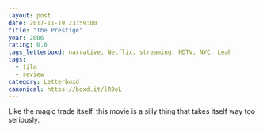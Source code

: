 ```yaml
---
layout: post 
date: 2017-11-19 23:59:00
title: "The Prestige"
year: 2006
rating: 0.6
tags_letterboxd: narrative, Netflix, streaming, HDTV, NYC, Leah
tags:
  - film
  - review
category: Letterboxd
canonical: https://boxd.it/lR9oL
---
```


Like the magic trade itself, this movie is a silly thing that takes itself way too seriously.
